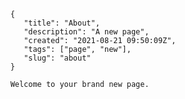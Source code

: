 
        { 
	       "title": "About", 
	       "description": "A new page", 
	       "created": "2021-08-21 09:50:09Z", 
	       "tags": ["page", "new"], 
	       "slug": "about"
	    }

        Welcome to your brand new page.
        